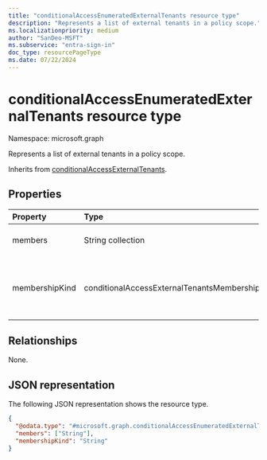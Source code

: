 ```yaml
---
title: "conditionalAccessEnumeratedExternalTenants resource type"
description: "Represents a list of external tenants in a policy scope."
ms.localizationpriority: medium
author: "SanDeo-MSFT"
ms.subservice: "entra-sign-in"
doc_type: resourcePageType
ms.date: 07/22/2024
---
```


# conditionalAccessEnumeratedExternalTenants resource type

Namespace: microsoft.graph

Represents a list of external tenants in a policy scope.

Inherits from [conditionalAccessExternalTenants](conditionalaccessexternaltenants.md).

## Properties

| Property     | Type        | Description |
|:-------------|:------------|:------------|
| members | String collection | A collection of tenant IDs that define the scope of a policy targeting conditional access for guests and external users. |
| membershipKind |conditionalAccessExternalTenantsMembershipKind | The membership kind. Possible values are: `all`, `enumerated`, `unknownFutureValue`. The `enumerated` member references an [conditionalAccessEnumeratedExternalTenants](conditionalaccessenumeratedexternaltenants.md) object. Inherited from [conditionalAccessExternalTenants](conditionalaccessexternaltenants.md). |

## Relationships

None.

## JSON representation

The following JSON representation shows the resource type.

<!-- {
  "blockType": "resource",
  "optionalProperties": [
    "members"
  ],
  "@odata.type": "microsoft.graph.conditionalAccessEnumeratedExternalTenants",
  "baseType": "microsoft.graph.conditionalAccessExternalTenants"
}-->

```json
{
  "@odata.type": "#microsoft.graph.conditionalAccessEnumeratedExternalTenants",
  "members": ["String"],
  "membershipKind": "String"
}
```
